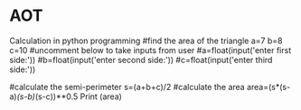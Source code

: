 # AOT
Calculation in python programming 
#find the area of the triangle
a=7
b=8
c=10
#uncomment below to take inputs from user
#a=float(input('enter first side:'))
#b=float(input('enter second side:'))
#c=float(input('enter third side:'))

#calculate the semi-perimeter
s=(a+b+c)/2
#calculate the area
area=(s*(s-a)*(s-b)*(s-c))**0.5
Print (area)
